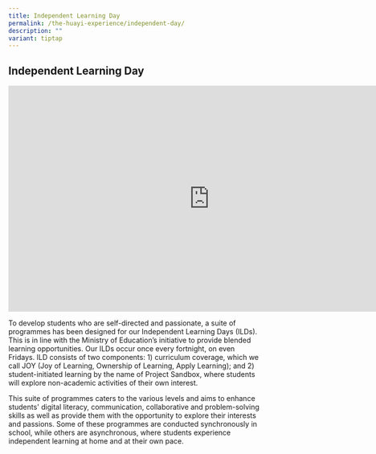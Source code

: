 ```yaml
---
title: Independent Learning Day
permalink: /the-huayi-experience/independent-day/
description: ""
variant: tiptap
---
```

<h2>Independent Learning Day</h2>
<div class="iframe-wrapper">
<iframe height="450" width="800" allowfullscreen="true" frameborder="0" src="https://docs.google.com/presentation/d/e/2PACX-1vTSnIDI3Jp8CDM9riOo_LsgiUMlKv59vuhTxurAVaQgAhJrrKxBQw7VwpcYQ2Q4Cu8r0ceX59SJvNIT/embed?start=false&amp;loop=false&amp;delayms=3000"></iframe>
</div>
<p>To develop students who are self-directed and passionate, a suite of programmes
has been designed for our Independent Learning Days (ILDs). This is in
line with the Ministry of Education’s initiative to provide blended learning
opportunities. Our ILDs occur once every fortnight, on even Fridays. ILD
consists of two components: 1) curriculum coverage, which we call JOY (Joy
of Learning, Ownership of Learning, Apply Learning); and 2) student-initiated
learning by the name of Project Sandbox, where students will explore non-academic
activities of their own interest.</p>
<p>This suite of programmes caters to the various levels and aims to enhance
students' digital literacy, communication, collaborative and problem-solving
skills as well as provide them with the opportunity to explore their interests
and passions. Some of these programmes are conducted synchronously in school,
while others are asynchronous, where students experience independent learning
at home and at their own pace.</p>